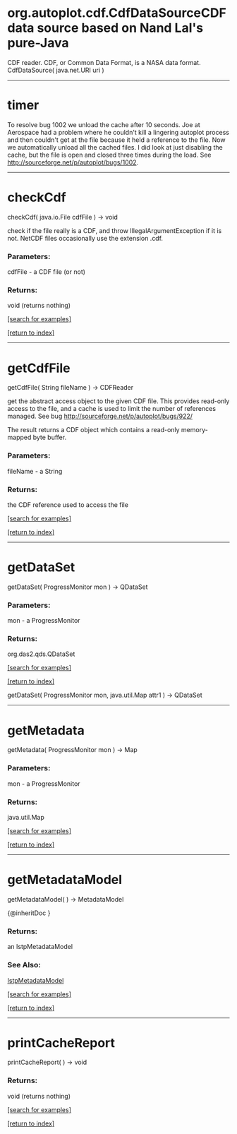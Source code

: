 # org.autoplot.cdf.CdfDataSourceCDF data source based on Nand Lal's pure-Java
 CDF reader.  CDF, or Common Data Format, is a NASA data format.
CdfDataSource( java.net.URI uri )


***
<a name="timer"></a>
# timer

To resolve bug 1002 we unload the cache after 10 seconds.  Joe at Aerospace had a problem where
 he couldn't kill a lingering autoplot process and then couldn't get at the file because it held a reference to the
 file.  Now we automatically unload all the cached files.  I did look at just disabling the cache, but the file is
 open and closed three times during the load.  See http://sourceforge.net/p/autoplot/bugs/1002.

***
<a name="checkCdf"></a>
# checkCdf
checkCdf( java.io.File cdfFile ) &rarr; void

check if the file really is a CDF, and throw IllegalArgumentException if it is not.
 NetCDF files occasionally use the extension .cdf.

### Parameters:
cdfFile - a CDF file (or not)

### Returns:
void (returns nothing)


<a href="https://github.com/autoplot/dev/search?q=checkCdf&unscoped_q=checkCdf">[search for examples]</a>

<a href="https://github.com/autoplot/documentation/blob/master/javadoc/index-all.md">[return to index]</a>

***
<a name="getCdfFile"></a>
# getCdfFile
getCdfFile( String fileName ) &rarr; CDFReader

get the abstract access object to the given CDF file.  This provides read-only access to the file, and a cache
 is used to limit the number of references managed.
 See bug http://sourceforge.net/p/autoplot/bugs/922/

 The result returns a CDF object which contains a read-only memory-mapped byte buffer.

### Parameters:
fileName - a String

### Returns:
the CDF reference used to access the file

<a href="https://github.com/autoplot/dev/search?q=getCdfFile&unscoped_q=getCdfFile">[search for examples]</a>

<a href="https://github.com/autoplot/documentation/blob/master/javadoc/index-all.md">[return to index]</a>

***
<a name="getDataSet"></a>
# getDataSet
getDataSet( ProgressMonitor mon ) &rarr; QDataSet



### Parameters:
mon - a ProgressMonitor

### Returns:
org.das2.qds.QDataSet


<a href="https://github.com/autoplot/dev/search?q=getDataSet&unscoped_q=getDataSet">[search for examples]</a>

<a href="https://github.com/autoplot/documentation/blob/master/javadoc/index-all.md">[return to index]</a>

getDataSet( ProgressMonitor mon, java.util.Map attr1 ) &rarr; QDataSet<br>
***
<a name="getMetadata"></a>
# getMetadata
getMetadata( ProgressMonitor mon ) &rarr; Map



### Parameters:
mon - a ProgressMonitor

### Returns:
java.util.Map


<a href="https://github.com/autoplot/dev/search?q=getMetadata&unscoped_q=getMetadata">[search for examples]</a>

<a href="https://github.com/autoplot/documentation/blob/master/javadoc/index-all.md">[return to index]</a>

***
<a name="getMetadataModel"></a>
# getMetadataModel
getMetadataModel(  ) &rarr; MetadataModel

{@inheritDoc }

### Returns:
an IstpMetadataModel
### See Also:
<a href='IstpMetadataModel.md'>IstpMetadataModel</a> <br>

<a href="https://github.com/autoplot/dev/search?q=getMetadataModel&unscoped_q=getMetadataModel">[search for examples]</a>

<a href="https://github.com/autoplot/documentation/blob/master/javadoc/index-all.md">[return to index]</a>

***
<a name="printCacheReport"></a>
# printCacheReport
printCacheReport(  ) &rarr; void



### Returns:
void (returns nothing)


<a href="https://github.com/autoplot/dev/search?q=printCacheReport&unscoped_q=printCacheReport">[search for examples]</a>

<a href="https://github.com/autoplot/documentation/blob/master/javadoc/index-all.md">[return to index]</a>

